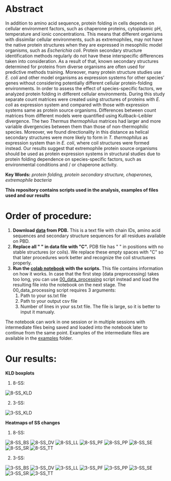 # Abstract

In addition to amino acid sequence, protein folding in cells depends on cellular environment factors, such as chaperone proteins, cytoplasmic pH, temperature and ionic concentrations. This means that different organisms with dissimilar cellular environments, such as extremophiles, may not have the native protein structures when they are expressed in mesophilic model organisms, such as *Escherichia coli*. Protein secondary structure identification methods regularly do not have these interspecific differences taken into consideration. As a result of that, known secondary structures determined for proteins from diverse organisms are often used for predictive methods training. Moreover, many protein structure studies use *E. coli* and other model organisms as expression systems for other species’ genes without considering potentially different cellular protein-folding environments. In order to assess the effect of species-specific factors, we analyzed protein folding in different cellular environments. During this study separate count matrices were created using structures of proteins with *E. coli* as expression system and compared with those with expression systems same as protein source organisms. Differences between count matrices from different models were quantified using Kullback–Leibler divergence. The two *Thermus thermophilus* matrices had larger and more variable divergencies between them than those of non-thermophilic species. Moreover, we found directionality in this distance as helical secondary structures were more likely to form in *T. thermophilus* as expression system than in *E. coli*, where coil structures were formed instead. Our results suggest that extremophile protein source organisms should be used as protein expression systems in structural studies due to protein folding dependence on species-specific factors, such as environmental conditions and / or chaperone activity.

**Key Words:** *protein folding, protein secondary structure, chaperones, extremophile bacteria*

**This repository contains scripts used in the analysis, examples of files used and our results**

# Order of procedure:
1) **Download [data](https://cdn.rcsb.org/etl/kabschSander/ss.txt.gz) from PDB.** This is a text file with chain IDs, amino acid sequences and secondary structure sequences for all residues available on PBD.
2) **Replace all " " in data file with "C".** PDB file has " " in positions with no stable structures (or coils). We replace these empty spaces with "C" so that later procedures work better and recognize the coil structueres properly.
3) **Run the [colab notebook](scripts/SS_and_expression_systems_v1.ipynb) with the scripts.** This file contains information on how it works. In case that the first step (data preprocessing) takes too long, you can use [00_data_processing](scripts/00_data_processing.py) script instead and load the resulting file into the notebook on the next stage. The 00_data_processing script requires 3 arguments:
    1. Path to your ss.txt file
    2. Path to your output csv file
    3. Number of lines in your ss.txt file. The file is large, so it is better to input it manualy.

The notebook can work in one session or in multiple sessions with intermediate files being saved and loaded into the notebook later to continue from the same point. Examples of the intermediate files are available in the [examples](examples) folder.

# Our results:
**KLD boxplots**
1) 8-SS:

![8-SS_KLD](results/KLD_boxplots/08_KLD_split_8.png)

2) 3-SS:

![3-SS_KLD](results/KLD_boxplots/08_KLD_split_3.png)

**Heatmaps of SS changes**
1) 8-SS:

![8-SS_BS](results/heatmaps/8-SS/10_Bsubtilis_KL_divergence_8.png)
![8-SS_DV](results/heatmaps/8-SS/10_Dvulgaris_KL_divergence_8.png)
![8-SS_LL](results/heatmaps/8-SS/10_Llactis_KL_divergence_8.png)
![8-SS_PF](results/heatmaps/8-SS/10_Pfluorescens_KL_divergence_8.png)
![8-SS_PP](results/heatmaps/8-SS/10_Pputida_KL_divergence_8.png)
![8-SS_SE](results/heatmaps/8-SS/10_Senterica_KL_divergence_8.png)
![8-SS_SR](results/heatmaps/8-SS/10_Srubiginosus_KL_divergence_8.png)
![8-SS_TT](results/heatmaps/8-SS/10_Tthermophilus_KL_divergence_8.png)

2) 3-SS:

![3-SS_BS](results/heatmaps/3-SS/10_Bsubtilis_KL_divergence_3.png)
![3-SS_DV](results/heatmaps/3-SS/10_Dvulgaris_KL_divergence_3.png)
![3-SS_LL](results/heatmaps/3-SS/10_Llactis_KL_divergence_3.png)
![3-SS_PF](results/heatmaps/3-SS/10_Pfluorescens_KL_divergence_3.png)
![3-SS_PP](results/heatmaps/3-SS/10_Pputida_KL_divergence_3.png)
![3-SS_SE](results/heatmaps/3-SS/10_Senterica_KL_divergence_3.png)
![3-SS_SR](results/heatmaps/3-SS/10_Srubiginosus_KL_divergence_3.png)
![3-SS_TT](results/heatmaps/3-SS/10_Tthermophilus_KL_divergence_3.png)
